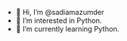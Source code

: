 - 👋 Hi, I’m @sadiamazumder
- 👀 I’m interested in Python.
- 🌱 I’m currently learning Python.


<!---
sadiamazumder/sadiamazumder is a ✨ special ✨ repository because its `README.md` (this file) appears on your GitHub profile.
You can click the Preview link to take a look at your changes.
--->
